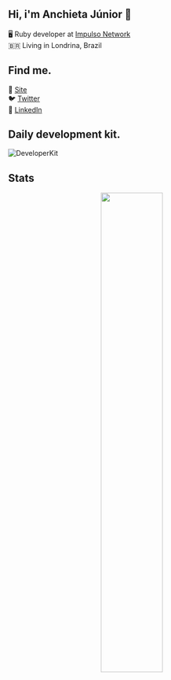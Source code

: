 ## Hi, i'm Anchieta Júnior 👋

🖥️ Ruby developer at [Impulso Network](https://impulso.network/)
<br />
🇧🇷 Living in Londrina, Brazil

## Find me.

🚀 [Site](https://www.anchietajunior.com/)
<br />
🐦 [Twitter](https://twitter.com/anchietajnr)
<br />
💼 [LinkedIn](https://www.linkedin.com/in/anchietajunior/)

## Daily development kit.

![DeveloperKit](https://i.ibb.co/KXKrz8C/bg.png)

## Stats

<p align="center"><img width="50%" src="https://github-readme-stats.vercel.app/api?username=anchietajunior&show_icons=true&theme=gruvbox&count_private=true&include_all_commits=true&hide=contribs" /></p>
